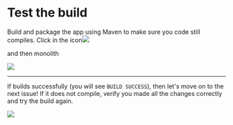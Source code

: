 # Test the build

Build and package the app using Maven to make sure you code still compiles. Click in the icon![](https://lh6.googleusercontent.com/wJj_9qj2epqvrNPkqBjX4ddpeg3D3ZpGP7wDTgSSVx-2XSXm3HIrQmVeSu6Ukdt75mjnbj2YS_bV8MVTwbBCzhdPI-n_UbaHgvwypydTFvTO7DsKoR_ulx4k_ynJL6p25TmagXG3) 

and then monolith

![](https://lh4.googleusercontent.com/B3RqaP-H1IJge3Z3k_UQfHBXZAkPTvQgRfhSZ4fOE9qivQliS4hIPQB9-mAnOkYzX2bXdhVuTd67ht4C-uQ0oI-8IkAdxs6QGmLzEM2sop5wk6Us3nw08xDu2CuZpCxp1sNWkj4D)  
****

If builds successfully \(you will see `BUILD SUCCESS`\), then let's move on to the next issue! If it does not compile, verify you made all the changes correctly and try the build again.

![](https://lh5.googleusercontent.com/XMzH41TJkJVQGBB92JSZhTHNnIqltjPv6e3TEzySLxmdLj9p1G3YAtZY4dOHEtHgXEBO7V9gLB0_5vJTgaoeiRPR4SIUMvBRF9EVMBUWajVHM2yxbC1gZOVqrxGQZr8pEkorjSZL)

